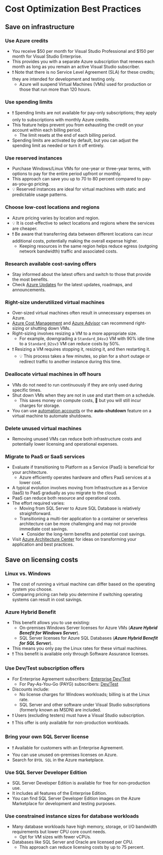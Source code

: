 # Cost Optimization Best Practices

## Save on infrastructure

### Use Azure credits

- You receive $50 per month for Visual Studio Professional and $150 per month for Visual Studio Enterprise.
- This provides you with a separate Azure subscription that renews each month as long as you remain an active Visual Studio subscriber.
- ❗ Note that there is no Service Level Agreement (SLA) for these credits; they are intended for development and testing only.
  - Azure will suspend Virtual Machines (VMs) used for production or those that run more than 120 hours.

### Use spending limits

- ❗ Spending limits are not available for pay-only subscriptions; they apply only to subscriptions with monthly Azure credits.
- This feature helps prevent you from exhausting the credit on your account within each billing period.
  - The limit resets at the end of each billing period.
- Spending limits are activated by default, but you can adjust the spending limit as needed or turn it off entirely.

### Use reserved instances

- Purchase Windows/Linux VMs for one-year or three-year terms, with options to pay for the entire period upfront or monthly.
- This approach can save you up to 70 to 80 percent compared to pay-as-you-go pricing.
- 💡 Reserved instances are ideal for virtual machines with static and predictable usage patterns.

### Choose low-cost locations and regions

- Azure pricing varies by location and region.
- 💡 It is cost-effective to select locations and regions where the services are cheaper.
- ❗ Be aware that transferring data between different locations can incur additional costs, potentially making the overall expense higher.
  - Keeping resources in the same region helps reduce egress (outgoing network bandwidth) traffic and associated costs.

### Research available cost-saving offers

- Stay informed about the latest offers and switch to those that provide the most benefits.
- Check [Azure Updates](https://azure.microsoft.com/updates/) for the latest updates, roadmaps, and announcements.

### Right-size underutilized virtual machines

- Over-sized virtual machines often result in unnecessary expenses on Azure.
- [Azure Cost Management](./6.3.%20Azure%20Costs%20&%20Tools.md#azure-cost-management) and [Azure Advisor](./6.3.%20Azure%20Costs%20&%20Tools.md#azure-advisor) can recommend right-sizing or shutting down VMs.
- Right-sizing involves resizing a VM to a more appropriate size.
  - For example, downgrading a `Standard_D4sv3` VM with 90% idle time to a `Standard_D2sv3` VM can reduce costs by 50%.
- ❗ Resizing a VM requires stopping it, resizing it, and then restarting it.
  - 💡 This process takes a few minutes, so plan for a short outage or redirect traffic to another instance during this time.

### Deallocate virtual machines in off hours

- VMs do not need to run continuously if they are only used during specific times.
- Shut down VMs when they are not in use and start them on a schedule.
  - This saves money on compute costs, 📝 but you will still incur charges for storage.
- You can use [automation accounts](https://docs.microsoft.com/en-us/azure/automation/automation-solution-vm-management) or the **auto-shutdown** feature on a virtual machine to automate shutdowns.

### Delete unused virtual machines

- Removing unused VMs can reduce both infrastructure costs and potentially lower licensing and operational expenses.

### Migrate to PaaS or SaaS services

- Evaluate if transitioning to Platform as a Service (PaaS) is beneficial for your architecture.
  - Azure efficiently operates hardware and offers PaaS services at a lower cost.
- A typical evolution involves moving from Infrastructure as a Service (IaaS) to PaaS gradually as you migrate to the cloud.
- PaaS can reduce both resource and operational costs.
- The effort required varies:
  - Moving from SQL Server to Azure SQL Database is relatively straightforward.
  - Transitioning a multi-tier application to a container or serverless architecture can be more challenging and may not provide immediate cost savings.
    - Consider the long-term benefits and potential cost savings.
- Visit [Azure Architecture Center](https://docs.microsoft.com/en-us/azure/architecture/) for ideas on transforming your application and best practices.

## Save on licensing costs

### Linux vs. Windows

- The cost of running a virtual machine can differ based on the operating system you choose.
- Comparing pricing can help you determine if switching operating systems can result in cost savings.

### Azure Hybrid Benefit

- This benefit allows you to use existing:
  - On-premises Windows Server licenses for Azure VMs (***Azure Hybrid Benefit for Windows Server***).
  - SQL Server licenses for Azure SQL Databases (***Azure Hybrid Benefit for SQL Server***).
- This means you only pay the Linux rates for these virtual machines.
- ❗ This benefit is available only through Software Assurance licenses.

### Use Dev/Test subscription offers

- For Enterprise Agreement subscribers: [Enterprise Dev/Test](https://azure.microsoft.com/offers/ms-azr-0148p/)
  - For Pay-As-You-Go (PAYG) subscribers: [Dev/Test](https://azure.microsoft.com/offers/ms-azr-0023p/)
- Discounts include:
  - No license charges for Windows workloads; billing is at the Linux rate.
  - SQL Server and other software under Visual Studio subscriptions (formerly known as MSDN) are included.
- ❗ Users (excluding testers) must have a Visual Studio subscription.
- ❗ This offer is only available for non-production workloads.

### Bring your own SQL Server license

- ❗ Available for customers with an Enterprise Agreement.
- You can use unused on-premises licenses on Azure.
- Search for `BYOL SQL` in the Azure marketplace.

### Use SQL Server Developer Edition

- SQL Server Developer Edition is available for free for non-production use.
- It includes all features of the Enterprise Edition.
- You can find SQL Server Developer Edition images on the Azure Marketplace for development and testing purposes.

### Use constrained instance sizes for database workloads

- Many database workloads have high memory, storage, or I/O bandwidth requirements but lower CPU core count needs.
  - Opt for VM sizes with fewer vCPUs.
- Databases like SQL Server and Oracle are licensed per CPU.
  - This approach can reduce licensing costs by up to 75 percent.
